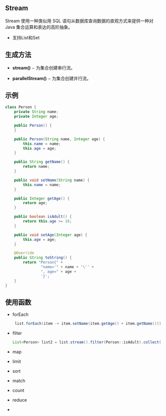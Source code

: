 ## Stream

Stream 使用一种类似用 SQL 语句从数据库查询数据的直观方式来提供一种对 Java 集合运算和表达的高阶抽象。

- 支持List和Set

## 生成方法

- **stream()** − 为集合创建串行流。

- **parallelStream()** − 为集合创建并行流。

##  示例

```java
class Person {
    private String name;
    private Integer age;

    public Person() {
    }

    public Person(String name, Integer age) {
        this.name = name;
        this.age = age;
    }

    public String getName() {
        return name;
    }

    public void setName(String name) {
        this.name = name;
    }

    public Integer getAge() {
        return age;
    }

    public boolean isAdult() {
        return this.age >= 18;
    }

    public void setAge(Integer age) {
        this.age = age;
    }

    @Override
    public String toString() {
        return "Person{" +
                "name='" + name + '\'' +
                ", age=" + age +
                '}';
    }
}
```




## 使用函数

* forEach

  ```java
   list.forEach(item -> item.setName(item.getAge() + item.getName()));
  ```

* filter

  ```java
  List<Person> list2 = list.stream().filter(Person::isAdult).collect(Collectors.toList());
  ```

* map

* limit

* sort

* match

* count

* reduce

* 